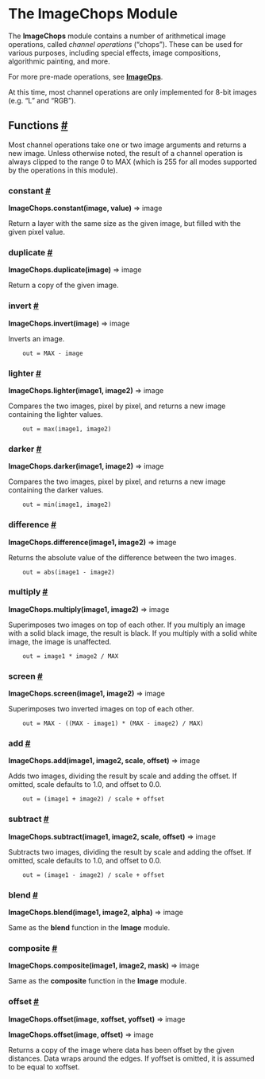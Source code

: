 # The ImageChops Module

The **ImageChops** module contains a number of arithmetical image operations, called *channel operations* (“chops”). These can be used for various purposes, including special effects, image compositions, algorithmic painting, and more.

For more pre-made operations, see [**ImageOps**](http://effbot.org/imagingbook/imageops.htm).

At this time, most channel operations are only implemented for 8-bit images (e.g. “L” and “RGB”).

## Functions [#](http://effbot.org/imagingbook/imagechops.htm#functions)

Most channel operations take one or two image arguments and returns a new image. Unless otherwise noted, the result of a channel operation is always clipped to the range 0 to MAX (which is 255 for all modes supported by the operations in this module).

### constant [#](http://effbot.org/imagingbook/imagechops.htm#tag-ImageChops.constant)

**ImageChops.constant(image, value)** ⇒ image

Return a layer with the same size as the given image, but filled with the given pixel value.

### duplicate [#](http://effbot.org/imagingbook/imagechops.htm#tag-ImageChops.duplicate)

**ImageChops.duplicate(image)** ⇒ image

Return a copy of the given image.

### invert [#](http://effbot.org/imagingbook/imagechops.htm#tag-ImageChops.invert)

**ImageChops.invert(image)** ⇒ image

Inverts an image.

```
    out = MAX - image
```

### lighter [#](http://effbot.org/imagingbook/imagechops.htm#tag-ImageChops.lighter)

**ImageChops.lighter(image1, image2)** ⇒ image

Compares the two images, pixel by pixel, and returns a new image containing the lighter values.

```
    out = max(image1, image2)
```

### darker [#](http://effbot.org/imagingbook/imagechops.htm#tag-ImageChops.darker)

**ImageChops.darker(image1, image2)** ⇒ image

Compares the two images, pixel by pixel, and returns a new image containing the darker values.

```
    out = min(image1, image2)
```

### difference [#](http://effbot.org/imagingbook/imagechops.htm#tag-ImageChops.difference)

**ImageChops.difference(image1, image2)** ⇒ image

Returns the absolute value of the difference between the two images.

```
    out = abs(image1 - image2)
```

### multiply [#](http://effbot.org/imagingbook/imagechops.htm#tag-ImageChops.multiply)

**ImageChops.multiply(image1, image2)** ⇒ image

Superimposes two images on top of each other. If you multiply an image with a solid black image, the result is black. If you multiply with a solid white image, the image is unaffected.

```
    out = image1 * image2 / MAX
```

### screen [#](http://effbot.org/imagingbook/imagechops.htm#tag-ImageChops.screen)

**ImageChops.screen(image1, image2)** ⇒ image

Superimposes two inverted images on top of each other.

```
    out = MAX - ((MAX - image1) * (MAX - image2) / MAX)
```

### add [#](http://effbot.org/imagingbook/imagechops.htm#tag-ImageChops.add)

**ImageChops.add(image1, image2, scale, offset)** ⇒ image

Adds two images, dividing the result by scale and adding the offset. If omitted, scale defaults to 1.0, and offset to 0.0.

```
    out = (image1 + image2) / scale + offset
```

### subtract [#](http://effbot.org/imagingbook/imagechops.htm#tag-ImageChops.subtract)

**ImageChops.subtract(image1, image2, scale, offset)** ⇒ image

Subtracts two images, dividing the result by scale and adding the offset. If omitted, scale defaults to 1.0, and offset to 0.0.

```
    out = (image1 - image2) / scale + offset
```

### blend [#](http://effbot.org/imagingbook/imagechops.htm#tag-ImageChops.blend)

**ImageChops.blend(image1, image2, alpha)** ⇒ image

Same as the **blend** function in the **Image** module.

### composite [#](http://effbot.org/imagingbook/imagechops.htm#tag-ImageChops.composite)

**ImageChops.composite(image1, image2, mask)** ⇒ image

Same as the **composite** function in the **Image** module.

### offset [#](http://effbot.org/imagingbook/imagechops.htm#tag-ImageChops.offset)

**ImageChops.offset(image, xoffset, yoffset)** ⇒ image

**ImageChops.offset(image, offset)** ⇒ image

Returns a copy of the image where data has been offset by the given distances. Data wraps around the edges. If yoffset is omitted, it is assumed to be equal to xoffset.